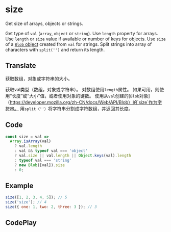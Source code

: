# size

Get size of arrays, objects or strings.

Get type of `val` (`array`, `object` or `string`). 
Use `length` property for arrays.
Use `length` or `size` value if available or number of keys for objects.
Use `size` of a [`Blob` object](https://developer.mozilla.org/en-US/docs/Web/API/Blob) created from `val` for strings.
Split strings into array of characters with `split('')` and return its length.

## Translate

获取数组，对象或字符串的大小。

获取val类型（数组，对象或字符串）。
对数组使用`length`属性。
如果可用，则使用“长度”或“大小”值，或者使用对象的键数。
使用从`val`创建的[`Blob`对象]（https://developer.mozilla.org/zh-CN/docs/Web/API/Blob）的`size`作为字符串。
用`split（''）`将字符串分割成字符数组，并返回其长度。

## Code

```js
const size = val =>
  Array.isArray(val)
    ? val.length
    : val && typeof val === 'object'
    ? val.size || val.length || Object.keys(val).length
    : typeof val === 'string'
    ? new Blob([val]).size
    : 0;
```

## Example

```js
size([1, 2, 3, 4, 5]); // 5
size('size'); // 4
size({ one: 1, two: 2, three: 3 }); // 3
```

## CodePlay

<template>
  <code-play codeplay-id="" />
</template>
